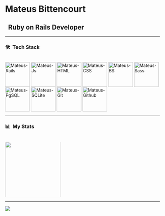 


# Mateus Bittencourt
##  &nbsp; Ruby on Rails Developer

<hr>

### 🛠 &nbsp;Tech Stack
<div><br>
  <img align="center" alt="Mateus-Rails"  width="80" src="https://cdn.jsdelivr.net/gh/devicons/devicon/icons/rails/rails-plain-wordmark.svg">
  <img align="center" alt="Mateus-Js"  width="80" src="https://cdn.jsdelivr.net/gh/devicons/devicon/icons/javascript/javascript-original.svg">
  <img align="center" alt="Mateus-HTML"  width="80" src="https://cdn.jsdelivr.net/gh/devicons/devicon/icons/html5/html5-original-wordmark.svg">
  <img align="center" alt="Mateus-CSS"  width="80" src="https://cdn.jsdelivr.net/gh/devicons/devicon/icons/css3/css3-original-wordmark.svg">
  <img align="center" alt="Mateus-BS"  width="80" src="https://cdn.jsdelivr.net/gh/devicons/devicon/icons/bootstrap/bootstrap-original-wordmark.svg">
  <img align="center" alt="Mateus-Sass"  width="80" src="https://cdn.jsdelivr.net/gh/devicons/devicon/icons/sass/sass-original.svg">

  <img align="center" alt="Mateus-PgSQL" width="80" src="https://cdn.jsdelivr.net/gh/devicons/devicon/icons/postgresql/postgresql-original-wordmark.svg">
  <img align="center" alt="Mateus-SQLite"  width="80" src="https://cdn.jsdelivr.net/gh/devicons/devicon/icons/sqlite/sqlite-original-wordmark.svg">
  <img align="center" alt="Mateus-Git"  width="80" src="https://cdn.jsdelivr.net/gh/devicons/devicon/icons/git/git-plain-wordmark.svg">
  <img align="center" alt="Mateus-Github" " width="80" src="https://cdn.jsdelivr.net/gh/devicons/devicon/icons/github/github-original-wordmark.svg">
</div>
<hr>
  
### 📊 &nbsp;My Stats
<br>
  <img height="180em" src="https://github-readme-stats.vercel.app/api/top-langs/?username=mateus-bittencourt&layout=compact&langs_count=7&theme=tokyonight"/>
</div>
<br>
<hr>

  <a href="https://www.linkedin.com/in/mateusmbittencourt/" target="_blank"><img src="https://img.shields.io/badge/-LinkedIn-%230077B5?style=for-the-badge&logo=linkedin&logoColor=white" target="_blank"></a> 
</div>
